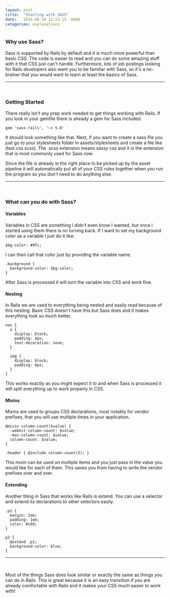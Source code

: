 ```yaml
---
layout: post
title:  "Starting with SASS"
date:   2016-08-10 12:53:15 -0400
categories: explanations
---
```

<h3>Why use Sass?</h3>
<p>Sass is supported by Rails by default and it is much more powerful than basic CSS. The code is easier to read and you can do some amazing stuff with it that CSS just can't handle. Furthermore, lots of job postings looking for Rails developers also want you to be familiar with Sass, so it's a no-brainer that you would want to learn at least the basics of Sass.</p>
<hr><br>

<h3>Getting Started</h3>
<p>There really isn't any prep work needed to get things working with Rails. If you look in your gemfile there is already a gem for Sass included.</p>

    gem 'sass-rails', '~> 5.0'

<p>It should look something like that. Next, if you want to create a sass file you just go to your stylesheets folder in assets/stylesheets and create a file like (test.css.scss). The .scss extension means sassy css and it is the extension that is most commonly used for Sass now.</p>
<p>Since the file is already in the right place to be picked up by the asset pipeline it will automatically put all of your CSS rules together when you run the program so you don't need to do anything else.</p>
<hr><br>

<h3>What can you do with Sass?</h3>
<h4>Variables</h4>
<p>Variables in CSS are something I didn't even know I wanted, but once I started using them there is no turning back. If I want to set my background color as a variable I just do it like:</p>

    $bg-color: #9fc;

<p>I can then call that color just by providing the variable name.</p>

    .background {
      background-color: $bg-color;
    }

<p>After Sass is processed it will turn the variable into CSS and work fine.</p>

<h4>Nesting</h4>
<p>In Rails we are used to everything being nested and easily read because of this nesting. Basic CSS doesn't have this but Sass does and it makes everything look so much better.</p>

    nav {
      a {
        display: block;
        padding: 4px;
        text-decoration: none;
      }

      img {
        display: block;
        padding: 6px;
      }
    }

<p>This works exactly as you might expect it to and when Sass is processed it will split everything up to work properly in CSS.</p>

<h4>Mixins</h4>
<p>Mixins are used to groups CSS declarations, most notably for vendor prefixes, that you will use multiple times in your application.</p>

    @mixin column-count($value) {
      -webkit-column-count: $value;
      -moz-column-count: $value;
      column-count: $value;
    }

    .header { @include column-count(3); }

<p>This mixin can be used on multiple items and you just pass in the value you would like for each of them. This saves you from having to write the vendor prefixes over and over.</p>

<h4>Extending</h4>
<p>Another thing in Sass that works like Rails is extend. You can use a selector and extend its declarations to other selectors easily.</p>

    .p1 {
      margin: 2em;
      padding: 1em;
      color: #c69;
    }

    p2 {
      @extend .p1;
      background-color: blue;
    }

<hr><br>
<p>Most of the things Sass does look similar or exactly the same as things you can do in Rails. This is great because it is an easy transition if you are already comfortable with Rails and it makes your CSS much easier to work with!</p>
